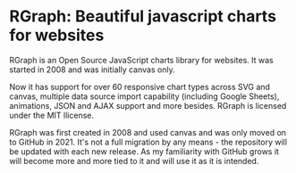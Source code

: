 RGraph: Beautiful javascript charts for websites
================================================


RGraph is an Open Source JavaScript charts library for websites. It was started in 2008 and was initially canvas only.

Now it has support for over 60 responsive chart types across SVG and canvas, multiple data source import capability (including Google Sheets), animations, JSON and AJAX support and more besides. RGraph is licensed under the MIT llicense.


RGraph was first created in 2008 and used canvas and was only moved on to GitHub in 2021. It's not a full migration by any means - the repository will be updated with each new release. As my familiarity with GitHub grows it will become more and more tied to it and will use it as it is intended.
